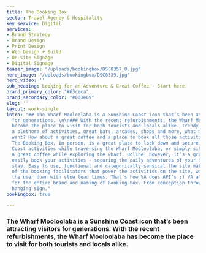 ```yaml
---
title: The Booking Box
sector: Travel Agency & Hospitality
key_service: Digital
services:
- Brand Strategy
- Brand Design
- Print Design
- Web Design + Build
- On-site Signage
- Digital Signage
teaser_image: "/uploads/bookingbox/DSC8357_0.jpg"
hero_image: "/uploads/bookingbox/DSC8339.jpg"
hero_video: ''
sub_heading: Looking for an Adventure & Great Coffee - Start here!
brand_primary_color: "#63ceca"
brand_secondary_color: "#003e69"
slug: ''
layout: work-single
intro: "## The Wharf Mooloolaba is a Sunshine Coast icon that’s been attracting visitors
  for generations. \n\n### With the recent refurbishments, the Wharf Mooloolaba has
  become the place to visit for both tourists and locals alike. Trendy restaurants,
  a plethora of activities, great bars, arcades, shops and more, what more could you
  want? How about a great coffee and a place to book all those activities? \n\n###
  The Booking Box, in person, is a great place to lock down and secure your Sunshine
  Coast activities while traversing the Wharf Mooloolaba, or simply sit down and enjoy
  a great coffee while exploring the wharf. Online, however, it’s a great site to
  easily book your activities - securing the daily adventures of your Sunshine Coast
  stay. Easy to use, functional and categorically sensical the site makes the most
  of the booking facilitators that power the activities on the site, without bogging
  the user down with slow load times. That’s how VA does API’s ;) VA also was responsible
  for the entire brand and naming of Booking Box. From conception through to the custom
  hanging sign."
bookingbox: true

---
```

### The Wharf Mooloolaba is a Sunshine Coast icon that’s been attracting visitors for generations. With the recent refurbishments, the Wharf Mooloolaba has become the place to visit for both tourists and locals alike.